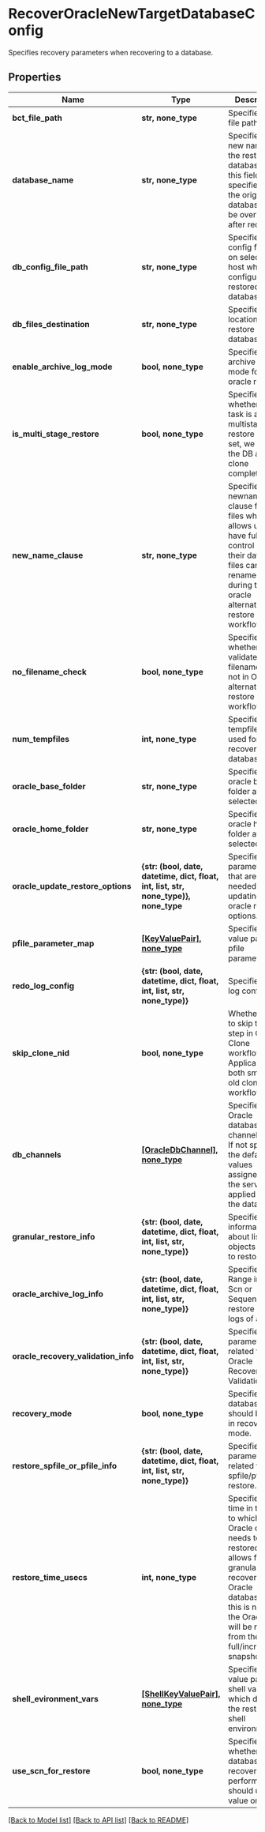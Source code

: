 # RecoverOracleNewTargetDatabaseConfig

Specifies recovery parameters when recovering to a database.

## Properties
Name | Type | Description | Notes
------------ | ------------- | ------------- | -------------
**bct_file_path** | **str, none_type** | Specifies BCT file path. | [optional] 
**database_name** | **str, none_type** | Specifies a new name for the restored database. If this field is not specified, then the original database will be overwritten after recovery. | [optional] 
**db_config_file_path** | **str, none_type** | Specifies the config file path on selected host which configures the restored database. | [optional] 
**db_files_destination** | **str, none_type** | Specifies the location to restore database files. | [optional] 
**enable_archive_log_mode** | **bool, none_type** | Specifies archive log mode for oracle restore. | [optional] 
**is_multi_stage_restore** | **bool, none_type** | Specifies whether this task is a multistage restore task. If set, we migrate the DB after clone completes. | [optional] 
**new_name_clause** | **str, none_type** | Specifies newname clause for db files which allows user to have full control on how their database files can be renamed during the oracle alternate restore workflow. | [optional] 
**no_filename_check** | **bool, none_type** | Specifies whether to validate filenames or not in Oracle alternate restore workflow. | [optional] 
**num_tempfiles** | **int, none_type** | Specifies no. of tempfiles to be used for the recovered database. | [optional] 
**oracle_base_folder** | **str, none_type** | Specifies the oracle base folder at selected host. | [optional] 
**oracle_home_folder** | **str, none_type** | Specifies the oracle home folder at selected host. | [optional] 
**oracle_update_restore_options** | **{str: (bool, date, datetime, dict, float, int, list, str, none_type)}, none_type** | Specifies the parameters that are needed for updating oracle restore options. | [optional] 
**pfile_parameter_map** | [**[KeyValuePair], none_type**](KeyValuePair.md) | Specifies a key value pair for pfile parameters. | [optional] 
**redo_log_config** | **{str: (bool, date, datetime, dict, float, int, list, str, none_type)}** | Specifies redo log config. | [optional] 
**skip_clone_nid** | **bool, none_type** | Whether or not to skip the nid step in Oracle Clone workflow. Applicable to both smart and old clone workflow. | [optional] 
**db_channels** | [**[OracleDbChannel], none_type**](OracleDbChannel.md) | Specifies the Oracle database node channels info. If not specified, the default values assigned by the server are applied to all the databases. | [optional] 
**granular_restore_info** | **{str: (bool, date, datetime, dict, float, int, list, str, none_type)}** | Specifies information about list of objects (PDBs) to restore. | [optional] 
**oracle_archive_log_info** | **{str: (bool, date, datetime, dict, float, int, list, str, none_type)}** | Specifies Range in Time, Scn or Sequence to restore archive logs of a DB. | [optional] 
**oracle_recovery_validation_info** | **{str: (bool, date, datetime, dict, float, int, list, str, none_type)}** | Specifies parameters related to Oracle Recovery Validation. | [optional] 
**recovery_mode** | **bool, none_type** | Specifies if database should be left in recovery mode. | [optional] 
**restore_spfile_or_pfile_info** | **{str: (bool, date, datetime, dict, float, int, list, str, none_type)}** | Specifies parameters related to spfile/pfile restore. | [optional] 
**restore_time_usecs** | **int, none_type** | Specifies the time in the past to which the Oracle db needs to be restored. This allows for granular recovery of Oracle databases. If this is not set, the Oracle db will be restored from the full/incremental snapshot. | [optional] 
**shell_evironment_vars** | [**[ShellKeyValuePair], none_type**](ShellKeyValuePair.md) | Specifies key value pairs of shell variables which defines the restore shell environment. | [optional] 
**use_scn_for_restore** | **bool, none_type** | Specifies whether database recovery performed should use scn value or not. | [optional] 

[[Back to Model list]](../README.md#documentation-for-models) [[Back to API list]](../README.md#documentation-for-api-endpoints) [[Back to README]](../README.md)


